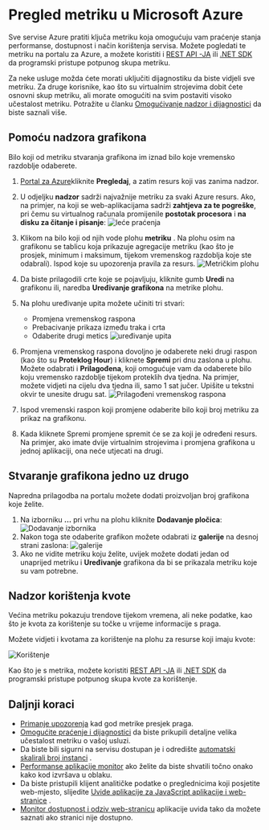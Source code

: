 <properties
    pageTitle="Pregled metriku u Microsoft Azure | Microsoft Azure"
    description="Saznajte kako prilagoditi nadzora grafikona u Azure."
    authors="rboucher"
    manager="carolz"
    editor=""
    services="monitoring-and-diagnostics"
    documentationCenter="monitoring-and-diagnostics"/>

<tags
    ms.service="monitoring-and-diagnostics"
    ms.workload="na"
    ms.tgt_pltfrm="na"
    ms.devlang="na"
    ms.topic="article"
    ms.date="09/08/2015"
    ms.author="robb"/>

# <a name="overview-of-metrics-in-microsoft-azure"></a>Pregled metriku u Microsoft Azure

Sve servise Azure pratiti ključa metriku koja omogućuju vam praćenje stanja performanse, dostupnost i način korištenja servisa. Možete pogledati te metriku na portalu za Azure, a možete koristiti i [REST API -JA](https://msdn.microsoft.com/library/azure/dn931930.aspx) ili [.NET SDK](https://www.nuget.org/packages/Microsoft.Azure.Insights/) da programski pristupe potpunog skupa metriku.

Za neke usluge možda ćete morati uključiti dijagnostiku da biste vidjeli sve metriku. Za druge korisnike, kao što su virtualnim strojevima dobit ćete osnovni skup metriku, ali morate omogućiti na svim postaviti visoko učestalost metriku. Potražite u članku [Omogućivanje nadzor i dijagnostici](insights-how-to-use-diagnostics.md) da biste saznali više.

## <a name="using-monitoring-charts"></a>Pomoću nadzora grafikona

Bilo koji od metriku stvaranja grafikona im iznad bilo koje vremensko razdoblje odaberete.

1. [Portal za Azure](https://portal.azure.com/)kliknite **Pregledaj**, a zatim resurs koji vas zanima nadzor.

2. U odjeljku **nadzor** sadrži najvažnije metriku za svaki Azure resurs. Ako, na primjer, na koji se web-aplikacijama sadrži **zahtjeva za te pogreške**, pri čemu su virtualnog računala promijenile **postotak procesora** i **na disku za čitanje i pisanje**:  ![leće praćenja](./media/insights-how-to-customize-monitoring/Insights_MonitoringChart.png)

3. Klikom na bilo koji od njih vode plohu **metriku** . Na plohu osim na grafikonu se tablicu koja prikazuje agregacije metriku (kao što je prosjek, minimum i maksimum, tijekom vremenskog razdoblja koje ste odabrali). Ispod koje su upozorenja pravila za resurs.
    ![Metričkim plohu](./media/insights-how-to-customize-monitoring/Insights_MetricBlade.png)

4. Da biste prilagodili crte koje se pojavljuju, kliknite gumb **Uredi** na grafikonu ili, naredba **Uređivanje grafikona** na metrike plohu.

5. Na plohu uređivanje upita možete učiniti tri stvari:
    - Promjena vremenskog raspona
    - Prebacivanje prikaza između traka i crta
    - Odaberite drugi metics ![uređivanje upita](./media/insights-how-to-customize-monitoring/Insights_EditQuery.png)

6. Promjena vremenskog raspona dovoljno je odaberete neki drugi raspon (kao što su **Proteklog Hour**) i kliknete **Spremi** pri dnu zaslona u plohu. Možete odabrati i **Prilagođena**, koji omogućuje vam da odaberete bilo koju vremensko razdoblje tijekom proteklih dva tjedna. Na primjer, možete vidjeti na cijelu dva tjedna ili, samo 1 sat jučer. Upišite u tekstni okvir te unesite drugu sat.
    ![Prilagođeni vremenskog raspona](./media/insights-how-to-customize-monitoring/Insights_CustomTime.png)

7. Ispod vremenski raspon koji promjene odaberite bilo koji broj metriku za prikaz na grafikonu.

8. Kada kliknete Spremi promjene spremit će se za koji je određeni resurs. Na primjer, ako imate dvije virtualnim strojevima i promjena grafikona u jednoj aplikaciji, ona neće utjecati na drugi.

## <a name="creating-side-by-side-charts"></a>Stvaranje grafikona jedno uz drugo

Napredna prilagodba na portalu možete dodati proizvoljan broj grafikona koje želite.

1. Na izborniku **...** pri vrhu na plohu kliknite **Dodavanje pločica**:  
    ![Dodavanje izbornika](./media/insights-how-to-customize-monitoring/Insights_AddMenu.png)
2. Nakon toga ste odaberite grafikon možete odabrati iz **galerije** na desnoj strani zaslona:  ![galerije](./media/insights-how-to-customize-monitoring/Insights_Gallery.png)
3. Ako ne vidite metriku koju želite, uvijek možete dodati jedan od unaprijed metriku i **Uređivanje** grafikona da bi se prikazala metriku koje su vam potrebne.

## <a name="monitoring-usage-quotas"></a>Nadzor korištenja kvote

Većina metriku pokazuju trendove tijekom vremena, ali neke podatke, kao što je kvota za korištenje su točke u vrijeme informacije s praga.

Možete vidjeti i kvotama za korištenje na plohu za resurse koji imaju kvote:

![Korištenje](./media/insights-how-to-customize-monitoring/Insights_UsageChart.png)

Kao što je s metrika, možete koristiti [REST API -JA](https://msdn.microsoft.com/library/azure/dn931963.aspx) ili [.NET SDK](https://www.nuget.org/packages/Microsoft.Azure.Insights/) da programski pristupe potpunog skupa kvote za korištenje.

## <a name="next-steps"></a>Daljnji koraci

* [Primanje upozorenja](insights-receive-alert-notifications.md) kad god metrike presjek praga.
* [Omogućite praćenje i dijagnostici](insights-how-to-use-diagnostics.md) da biste prikupili detaljne velika učestalost metriku o vašoj usluzi.
* Da biste bili sigurni na servisu dostupan je i odredište [automatski skalirali broj instanci](insights-how-to-scale.md) .
* [Performanse aplikacije monitor](../application-insights/app-insights-azure-web-apps.md) ako želite da biste shvatili točno onako kako kod izvršava u oblaku.
* Da biste pristupili klijent analitičke podatke o preglednicima koji posjetite web-mjesto, slijedite [Uvide aplikacije za JavaScript aplikacije i web-stranice](../application-insights/app-insights-web-track-usage.md) .
* [Monitor dostupnost i odziv web-stranicu](../application-insights/app-insights-monitor-web-app-availability.md) aplikacije uvida tako da možete saznati ako stranici nije dostupno.
